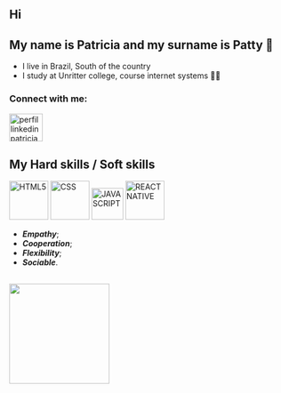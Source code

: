 ## Hi
## My name is Patricia and my surname is **Patty** 🌻
- I live in Brazil, South of the country
- I study at Unritter college, course internet systems 👩‍💻

### Connect with me:
<a href="https://www.linkedin.com/in/patricia-a-5a5224129/" target="_blank"> 
<img alt="perfil linkedin patricia" height="50" width="60" src="https://cdn.jsdelivr.net/gh/devicons/devicon/icons/linkedin/linkedin-original.svg" style="max-width:100%;">
</a>


## My Hard skills / Soft skills 
<img src="https://cdn.jsdelivr.net/gh/devicons/devicon/icons/html5/html5-original-wordmark.svg" alt="HTML5" width="70" style="max-width:100%;"> </img>
<img src="https://cdn.jsdelivr.net/gh/devicons/devicon/icons/css3/css3-original-wordmark.svg" alt="CSS" width="70" style="max-width:100%;"> </img>
<img src="https://cdn.jsdelivr.net/gh/devicons/devicon/icons/javascript/javascript-original.svg" alt="JAVASCRIPT" width="57" style="max-width:100%;"> </img>
<img src="https://cdn.jsdelivr.net/gh/devicons/devicon/icons/react/react-original-wordmark.svg" alt="REACT NATIVE" width="70" style="max-width:100%;"> </img>
 
 * **_Empathy_**;
 * **_Cooperation_**;
 * **_Flexibility_**;
 * **_Sociable_**.

##
<div>
<img height="180em" src="https://github-readme-stats.vercel.app/api/top-langs/?username=patricia-maria&layout=compact&langs_count=16&theme=radical"/>
</div>



